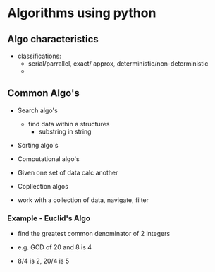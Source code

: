 # Algorithms using python

## Algo characteristics
- classifications:
  - serial/parrallel, exact/ approx, deterministic/non-deterministic
  - 

## Common Algo's
- Search algo's 
    - find data within a structures 
        - substring in string

- Sorting algo's

- Computational algo's
 - Given one set of data calc another

- Copllection algos
 - work with a collection of data, navigate, filter


### Example - Euclid's Algo
- find the greatest common denominator of 2 integers

- e.g. GCD of 20 and 8 is 4
 - 8/4 is 2, 20/4 is 5

